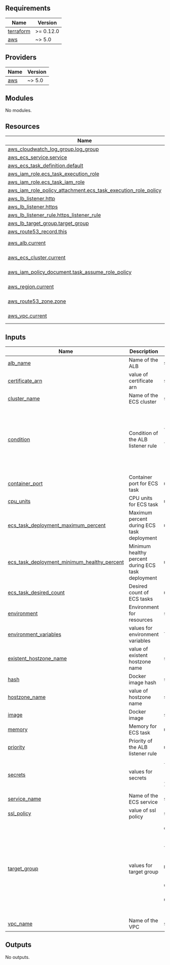 <!-- BEGINNING OF PRE-COMMIT-TERRAFORM DOCS HOOK -->
## Requirements

| Name | Version |
|------|---------|
| <a name="requirement_terraform"></a> [terraform](#requirement\_terraform) | >= 0.12.0 |
| <a name="requirement_aws"></a> [aws](#requirement\_aws) | ~> 5.0 |

## Providers

| Name | Version |
|------|---------|
| <a name="provider_aws"></a> [aws](#provider\_aws) | ~> 5.0 |

## Modules

No modules.

## Resources

| Name | Type |
|------|------|
| [aws_cloudwatch_log_group.log_group](https://registry.terraform.io/providers/hashicorp/aws/latest/docs/resources/cloudwatch_log_group) | resource |
| [aws_ecs_service.service](https://registry.terraform.io/providers/hashicorp/aws/latest/docs/resources/ecs_service) | resource |
| [aws_ecs_task_definition.default](https://registry.terraform.io/providers/hashicorp/aws/latest/docs/resources/ecs_task_definition) | resource |
| [aws_iam_role.ecs_task_execution_role](https://registry.terraform.io/providers/hashicorp/aws/latest/docs/resources/iam_role) | resource |
| [aws_iam_role.ecs_task_iam_role](https://registry.terraform.io/providers/hashicorp/aws/latest/docs/resources/iam_role) | resource |
| [aws_iam_role_policy_attachment.ecs_task_execution_role_policy](https://registry.terraform.io/providers/hashicorp/aws/latest/docs/resources/iam_role_policy_attachment) | resource |
| [aws_lb_listener.http](https://registry.terraform.io/providers/hashicorp/aws/latest/docs/resources/lb_listener) | resource |
| [aws_lb_listener.https](https://registry.terraform.io/providers/hashicorp/aws/latest/docs/resources/lb_listener) | resource |
| [aws_lb_listener_rule.https_listener_rule](https://registry.terraform.io/providers/hashicorp/aws/latest/docs/resources/lb_listener_rule) | resource |
| [aws_lb_target_group.target_group](https://registry.terraform.io/providers/hashicorp/aws/latest/docs/resources/lb_target_group) | resource |
| [aws_route53_record.this](https://registry.terraform.io/providers/hashicorp/aws/latest/docs/resources/route53_record) | resource |
| [aws_alb.current](https://registry.terraform.io/providers/hashicorp/aws/latest/docs/data-sources/alb) | data source |
| [aws_ecs_cluster.current](https://registry.terraform.io/providers/hashicorp/aws/latest/docs/data-sources/ecs_cluster) | data source |
| [aws_iam_policy_document.task_assume_role_policy](https://registry.terraform.io/providers/hashicorp/aws/latest/docs/data-sources/iam_policy_document) | data source |
| [aws_region.current](https://registry.terraform.io/providers/hashicorp/aws/latest/docs/data-sources/region) | data source |
| [aws_route53_zone.zone](https://registry.terraform.io/providers/hashicorp/aws/latest/docs/data-sources/route53_zone) | data source |
| [aws_vpc.current](https://registry.terraform.io/providers/hashicorp/aws/latest/docs/data-sources/vpc) | data source |

## Inputs

| Name | Description | Type | Default | Required |
|------|-------------|------|---------|:--------:|
| <a name="input_alb_name"></a> [alb\_name](#input\_alb\_name) | Name of the ALB | `string` | n/a | yes |
| <a name="input_certificate_arn"></a> [certificate\_arn](#input\_certificate\_arn) | value of certificate arn | `string` | n/a | yes |
| <a name="input_cluster_name"></a> [cluster\_name](#input\_cluster\_name) | Name of the ECS cluster | `string` | n/a | yes |
| <a name="input_condition"></a> [condition](#input\_condition) | Condition of the ALB listener rule | <pre>list(object({<br>    path_pattern = list(string)<br>    host_header  = list(string)<br>  }))</pre> | <pre>[<br>  {<br>    "host_header": [<br>      "atlantis.dev.tmaior.com.br"<br>    ],<br>    "path_pattern": [<br>      "/"<br>    ]<br>  }<br>]</pre> | no |
| <a name="input_container_port"></a> [container\_port](#input\_container\_port) | Container port for ECS task | `number` | n/a | yes |
| <a name="input_cpu_units"></a> [cpu\_units](#input\_cpu\_units) | CPU units for ECS task | `number` | `256` | no |
| <a name="input_ecs_task_deployment_maximum_percent"></a> [ecs\_task\_deployment\_maximum\_percent](#input\_ecs\_task\_deployment\_maximum\_percent) | Maximum percent during ECS task deployment | `number` | `200` | no |
| <a name="input_ecs_task_deployment_minimum_healthy_percent"></a> [ecs\_task\_deployment\_minimum\_healthy\_percent](#input\_ecs\_task\_deployment\_minimum\_healthy\_percent) | Minimum healthy percent during ECS task deployment | `number` | `50` | no |
| <a name="input_ecs_task_desired_count"></a> [ecs\_task\_desired\_count](#input\_ecs\_task\_desired\_count) | Desired count of ECS tasks | `number` | `1` | no |
| <a name="input_environment"></a> [environment](#input\_environment) | Environment for resources | `string` | n/a | yes |
| <a name="input_environment_variables"></a> [environment\_variables](#input\_environment\_variables) | values for environment variables | `list(any)` | `[]` | no |
| <a name="input_existent_hostzone_name"></a> [existent\_hostzone\_name](#input\_existent\_hostzone\_name) | value of existent hostzone name | `string` | `null` | no |
| <a name="input_hash"></a> [hash](#input\_hash) | Docker image hash | `string` | n/a | yes |
| <a name="input_hostzone_name"></a> [hostzone\_name](#input\_hostzone\_name) | value of hostzone name | `string` | `null` | no |
| <a name="input_image"></a> [image](#input\_image) | Docker image | `string` | n/a | yes |
| <a name="input_memory"></a> [memory](#input\_memory) | Memory for ECS task | `number` | `512` | no |
| <a name="input_priority"></a> [priority](#input\_priority) | Priority of the ALB listener rule | `number` | `100` | no |
| <a name="input_secrets"></a> [secrets](#input\_secrets) | values for secrets | <pre>list(object({<br>    name      = string<br>    valueFrom = string<br>  }))</pre> | `[]` | no |
| <a name="input_service_name"></a> [service\_name](#input\_service\_name) | Name of the ECS service | `string` | n/a | yes |
| <a name="input_ssl_policy"></a> [ssl\_policy](#input\_ssl\_policy) | value of ssl policy | `string` | `"ELBSecurityPolicy-TLS-1-2-Ext-2018-06"` | no |
| <a name="input_target_group"></a> [target\_group](#input\_target\_group) | values for target group | <pre>object({<br>    port        = number<br>    protocol    = string<br>    target_type = string<br>    health_check = object({<br>      path                = string<br>      port                = string<br>      protocol            = string<br>      healthy_threshold   = number<br>      unhealthy_threshold = number<br>      timeout             = number<br>      interval            = number<br>    })<br>  })</pre> | <pre>{<br>  "health_check": {<br>    "healthy_threshold": 2,<br>    "interval": 20,<br>    "path": "/",<br>    "port": "443",<br>    "protocol": "HTTPS",<br>    "timeout": 3,<br>    "unhealthy_threshold": 2<br>  },<br>  "port": 443,<br>  "protocol": "HTTPS",<br>  "target_type": "ip"<br>}</pre> | no |
| <a name="input_vpc_name"></a> [vpc\_name](#input\_vpc\_name) | Name of the VPC | `string` | n/a | yes |

## Outputs

No outputs.
<!-- END OF PRE-COMMIT-TERRAFORM DOCS HOOK -->
